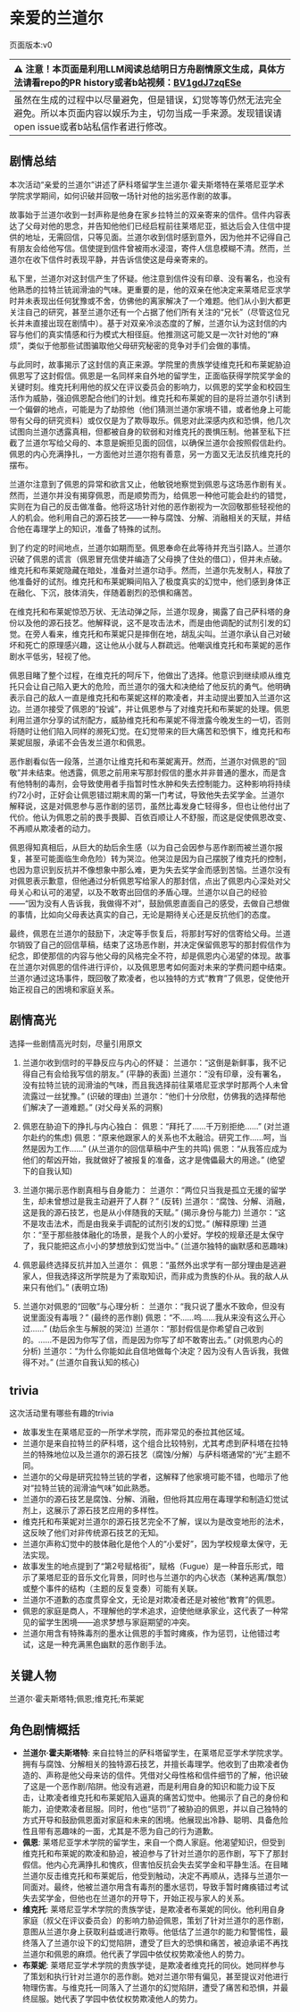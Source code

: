 # 亲爱的兰道尔
页面版本:v0
 

| :warning: 注意！本页面是利用LLM阅读总结明日方舟剧情原文生成，具体方法请看repo的PR history或者b站视频：[BV1gdJ7zqESe](https://www.bilibili.com/video/BV1gdJ7zqESe/)         |
|:----------------------------|
| 虽然在生成的过程中以尽量避免，但是错误，幻觉等等仍然无法完全避免。所以本页面内容以娱乐为主，切勿当成一手来源。发现错误请open issue或者b站私信作者进行修改。|



## 剧情总结
本次活动“亲爱的兰道尔”讲述了萨科塔留学生兰道尔·霍夫斯塔特在莱塔尼亚学术学院求学期间，如何识破并回敬一场针对他的拙劣恶作剧的故事。

故事始于兰道尔收到一封声称是他身在家乡拉特兰的双亲寄来的信件。信件内容表达了父母对他的思念，并告知他他们已经启程前往莱塔尼亚，抵达后会入住信中提供的地址，无需回信，只等见面。兰道尔收到信时感到意外，因为他并不记得自己有朋友会给他写信。信使提到信件曾被雨水浸湿，寄件人信息模糊不清。然而，兰道尔在收下信件时表现平静，并告诉信使这是母亲寄来的。

私下里，兰道尔对这封信产生了怀疑。他注意到信件没有印章、没有署名，也没有他熟悉的拉特兰铳润滑油的气味。更重要的是，他的双亲在他决定来莱塔尼亚求学时并未表现出任何犹豫或不舍，仿佛他的离家解决了一个难题。他们从小到大都更关注自己的研究，甚至兰道尔还有一个占据了他们所有关注的“兄长”（尽管这位兄长并未直接出现在剧情中）。基于对双亲冷淡态度的了解，兰道尔认为这封信的内容与他们的真实情感和行为模式大相径庭。他推测这可能又是一次针对他的“麻烦”，类似于他那些试图骗取他父母研究秘密的竞争对手们会做的事情。

与此同时，故事揭示了这封信的真正来源。学院里的贵族学徒维克托和布莱妮胁迫佩恩写了这封假信。佩恩是一名同样来自外地的留学生，正面临获得学院奖学金的关键时刻。维克托利用他的叔父在评议委员会的影响力，以佩恩的奖学金和校园生活作为威胁，强迫佩恩配合他们的计划。维克托和布莱妮的目的是将兰道尔引诱到一个偏僻的地点，可能是为了劫掠他（他们猜测兰道尔家境不错，或者他身上可能带有父母的研究资料）或仅仅是为了欺辱取乐。佩恩对此深感内疚和恐惧，他几次试图向兰道尔透露真相，但都被自身的软弱和对维克托的畏惧压制。他甚至私下拦截了兰道尔写给父母的、本意是婉拒见面的回信，以确保兰道尔会按照假信赴约。佩恩的内心充满挣扎，一方面他对兰道尔抱有善意，另一方面又无法反抗维克托的摆布。

兰道尔注意到了佩恩的异常和欲言又止，他敏锐地察觉到佩恩与这场恶作剧有关。然而，兰道尔并没有揭穿佩恩，而是顺势而为，给佩恩一种他可能会赴约的错觉，实则在为自己的反击做准备。他将这场针对他的恶作剧视为一次回敬那些轻视他的人的机会。他利用自己的源石技艺——一种与腐蚀、分解、消融相关的天赋，并结合他在毒理学上的知识，准备了特殊的试剂。

到了约定的时间地点，兰道尔如期而至。佩恩奉命在此等待并充当引路人。兰道尔识破了佩恩的谎言（佩恩冒充信使并编造了父母换了住处的借口），但并未点破。维克托和布莱妮隐藏在暗处，准备对兰道尔动手。然而，兰道尔先发制人，释放了他准备好的试剂。维克托和布莱妮瞬间陷入了极度真实的幻觉中，他们感到身体正在融化、下沉，肢体消失，伴随着剧烈的恐惧和痛苦。

在维克托和布莱妮惊恐万状、无法动弹之际，兰道尔现身，揭露了自己萨科塔的身份以及他的源石技艺。他解释说，这不是攻击法术，而是由他调配的试剂引发的幻觉。在旁人看来，维克托和布莱妮只是摔倒在地，胡乱尖叫。兰道尔承认自己对破坏和死亡的原理感兴趣，这让他从小就与人群疏远。他嘲讽维克托和布莱妮的恶作剧水平低劣，轻视了他。

佩恩目睹了整个过程，在维克托的呵斥下，他做出了选择。他意识到继续顺从维克托只会让自己陷入更大的危险，而兰道尔的强大和决绝给了他反抗的勇气。他明确表示自己的敌人一直是维克托和布莱妮这样的欺凌者，并主动提出要加入兰道尔这边。兰道尔接受了佩恩的“投诚”，并让佩恩参与了对维克托和布莱妮的处理。佩恩利用兰道尔分享的试剂配方，威胁维克托和布莱妮不得泄露今晚发生的一切，否则将随时让他们陷入同样的濒死幻觉。在幻觉带来的巨大痛苦和恐惧下，维克托和布莱妮屈服，承诺不会告发兰道尔和佩恩。

恶作剧看似告一段落，兰道尔让维克托和布莱妮离开。然而，兰道尔对佩恩的“回敬”并未结束。他透露，佩恩之前用来写那封假信的墨水并非普通的墨水，而是含有他特制的毒剂，会导致使用者手指暂时性水肿和失去控制能力。这种影响将持续约72小时，正好会让佩恩错过期末周的第一门考试，导致他失去奖学金。兰道尔解释说，这是对佩恩参与恶作剧的惩罚，虽然比毒发身亡轻得多，但也让他付出了代价。他认为佩恩之前的畏手畏脚、百依百顺让人不舒服，而这是促使佩恩改变、不再顺从欺凌者的动力。

佩恩得知真相后，从巨大的劫后余生感（以为自己会因参与恶作剧而被兰道尔报复，甚至可能面临生命危险）转为哭泣。他哭泣是因为自己摆脱了维克托的控制，也因为意识到反抗并不像想象中那么难，更为失去奖学金而感到苦恼。兰道尔没有对佩恩表示歉意，但他通过分析佩恩写给家人的那封信，点出了佩恩内心深处对父母关心和认可的渴望，以及不敢寄出回信的矛盾心理。兰道尔以自己的经验——“因为没有人告诉我，我做得不对”，鼓励佩恩直面自己的感受，去做自己想做的事情，比如向父母表达真实的自己，无论是期待关心还是反抗他们的态度。

最终，佩恩在兰道尔的鼓励下，决定等手恢复后，将那封写好的信寄给父母。兰道尔销毁了自己的回信草稿，结束了这场恶作剧，并决定保留佩恩写的那封假信作为纪念，即使那信的内容与他父母的风格完全不符，却是佩恩内心渴望的体现。故事在兰道尔对佩恩的信件进行评价，以及佩恩思考如何面对未来的学费问题中结束。兰道尔通过这场事件，既回敬了欺凌者，也以独特的方式“教育”了佩恩，促使他开始正视自己的困境和家庭关系。
## 剧情高光
选择一些剧情高光时刻，尽量引用原文

1.  兰道尔收到信时的平静反应与内心的怀疑：
    兰道尔：“这倒是新鲜事，我不记得自己有会给我写信的朋友。” (平静的表面)
    兰道尔：“没有印章，没有署名，没有拉特兰铳的润滑油的气味，而且我选择前往莱塔尼亚求学时那两个人未曾流露过一丝犹豫。” (识破的理由)
    兰道尔：“他们十分欣慰，仿佛我的选择帮他们解决了一道难题。” (对父母关系的洞察)

2.  佩恩在胁迫下的挣扎与内心独白：
    佩恩：“拜托了......千万别拒绝......” (对兰道尔赴约的焦虑)
    佩恩：“原来他跟家人的关系也不太融洽。研究工作......呵，当然是因为工作......” (从兰道尔的回信草稿中产生的共鸣)
    佩恩：“从我答应成为他们的帮凶开始，我就做好了被报复的准备，这才是傀儡最大的用途。” (绝望下的自我认知)

3.  兰道尔揭示恶作剧真相与自身能力：
    兰道尔：“两位只当我是孤立无援的留学生，却未曾想过是我主动避开了人群？” (反转)
    兰道尔：“腐蚀、分解、消融，这是我的源石技艺，也是从小伴随我的天赋。” (揭示身份与能力)
    兰道尔：“这不是攻击法术，而是由我亲手调配的试剂引发的幻觉。” (解释原理)
    兰道尔：“至于那些肢体融化的场景，是我个人的小爱好。学校的规章还是太保守了，我只能把这点小小的梦想放到幻觉当中。” (兰道尔独特的幽默感和恶趣味)

4.  佩恩最终选择反抗并加入兰道尔：
    佩恩：“虽然外出求学有一部分理由是逃避家人，但我选择这所学院是为了索取知识，而非成为贵族的仆从。我的敌人从来只有他们。” (表明立场)

5.  兰道尔对佩恩的“回敬”与心理分析：
    兰道尔：“我只说了墨水不致命，但没有说里面没有毒哦？” (最终的恶作剧)
    佩恩：“不......呜......我从来没有这么开心过......” (劫后余生与解脱的哭泣)
    兰道尔：“那封假信是你希望自己收到的。......不是因为你写了信，而是因为你写了却不敢寄出去。” (对佩恩内心的分析)
    兰道尔：“为什么你能如此自信地做每个决定？因为没有人告诉我，我做得不对。” (兰道尔自我认知的核心)
## trivia
这次活动里有哪些有趣的trivia

*   故事发生在莱塔尼亚的一所学术学院，而非常见的泰拉其他区域。
*   兰道尔是来自拉特兰的萨科塔，这个组合比较特别，尤其考虑到萨科塔在拉特兰的特殊地位以及兰道尔的源石技艺（腐蚀/分解）与萨科塔通常的“光”主题不同。
*   兰道尔的父母是研究拉特兰铳的学者，这解释了他家境可能不错，也暗示了他对“拉特兰铳的润滑油气味”如此熟悉。
*   兰道尔的源石技艺是腐蚀、分解、消融，但他将其应用在毒理学和制造幻觉试剂上，这展示了源石技艺应用的多样性。
*   维克托和布莱妮对兰道尔的源石技艺完全不了解，误以为是改变地形的法术，这反映了他们对非传统源石技艺的无知。
*   兰道尔声称幻觉中的肢体融化是他个人的“小爱好”，因为学校规章太保守，无法实现。
*   故事发生的地点提到了“第2号赋格街”，赋格（Fugue）是一种音乐形式，暗示了莱塔尼亚的音乐文化背景，同时也与兰道尔的内心状态（某种逃离/飘忽）或整个事件的结构（主题的反复变奏）可能有关联。
*   兰道尔不道歉的态度贯穿全文，无论是对欺凌者还是对被他“教育”的佩恩。
*   佩恩的家庭是商人，不理解他的学术追求，迫使他继承家业，这代表了一种常见的留学生困境——追求梦想与家庭期望的冲突。
*   兰道尔用含有特殊毒剂的墨水让佩恩的手暂时瘫痪，作为惩罚，让他错过考试，这是一种充满黑色幽默的恶作剧手法。
## 关键人物
兰道尔·霍夫斯塔特;佩恩;维克托;布莱妮
## 角色剧情概括
-   **兰道尔·霍夫斯塔特**: 来自拉特兰的萨科塔留学生，在莱塔尼亚学术学院求学。拥有与腐蚀、分解相关的独特源石技艺，并擅长毒理学。他收到了由欺凌者伪造的、声称是他父母来访的信件。凭借对父母性格和信件细节的了解，他识破了这是一个恶作剧/陷阱。他没有逃避，而是利用自身的知识和能力设下反击，让欺凌者维克托和布莱妮陷入逼真的痛苦幻觉中。他揭示了自己的身份和能力，迫使欺凌者屈服。同时，他也“惩罚”了被胁迫的佩恩，并以自己独特的方式开导和鼓励佩恩面对家庭和未来的困境。他展现出冷静、聪明、具备危险性且带有恶趣味的一面，尤其是不愿为自己的行为道歉。
-   **佩恩**: 莱塔尼亚学术学院的留学生，来自一个商人家庭。他渴望知识，但受到维克托和布莱妮的欺凌和胁迫，被迫参与了针对兰道尔的恶作剧，写下了那封假信。他内心充满挣扎和愧疚，但害怕反抗会失去奖学金和平静生活。在目睹兰道尔反击维克托和布莱妮后，他受到触动，决定不再顺从，选择与兰道尔一同面对。最终，他被兰道尔用含有毒剂的墨水惩罚，导致手暂时瘫痪错过考试失去奖学金，但他也在兰道尔的开导下，开始正视与家人的关系。
-   **维克托**: 莱塔尼亚学术学院的贵族学徒，是欺凌者布莱妮的同伙。他利用自身家庭（叔父在评议委员会）的影响力胁迫佩恩，策划了针对兰道尔的恶作剧，意图从兰道尔身上获取利益或进行欺辱。他低估了兰道尔的能力和警惕性，最终落入了兰道尔设下的幻觉陷阱，遭受了巨大的恐惧和痛苦，被迫承诺不再找兰道尔和佩恩的麻烦。他代表了学园中依仗权势欺凌他人的势力。
-   **布莱妮**: 莱塔尼亚学术学院的贵族学徒，是欺凌者维克托的同伙。她同样参与了策划和执行针对兰道尔的恶作剧。她对兰道尔带有偏见，甚至提议对他进行物理伤害。与维克托一同落入了兰道尔的幻觉陷阱，遭受了痛苦和恐惧，并最终屈服。她代表了学园中依仗权势欺凌他人的势力。
